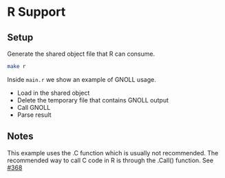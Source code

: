 # R Support

## Setup 
Generate the shared object file that R can consume.
```bash
make r
```

Inside `main.r` we show an example of GNOLL usage.

- Load in the shared object
- Delete the temporary file that contains GNOLL output
- Call GNOLL
- Parse result

## Notes
This example uses the .C function which is usually not recommended. The recommended way to call C code in R is through the .Call() function. See [#368](https://github.com/ianfhunter/GNOLL/issues/368)